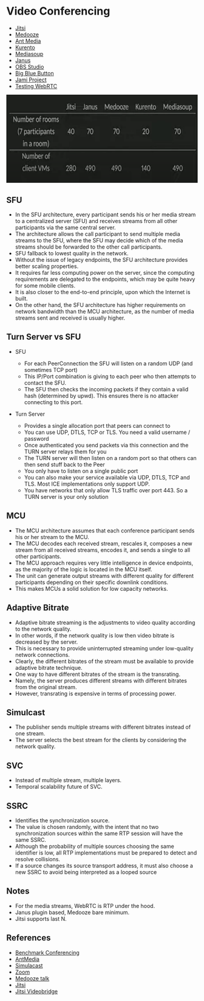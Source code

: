 # Video Conferencing
- [Jitsi](https://github.com/jitsi/jitsi-meet)
- [Medooze](https://github.com/medooze/media-server)
- [Ant Media](https://github.com/ant-media/Ant-Media-Server)
- [Kurento](https://github.com/Kurento/kurento-media-server)
- [Mediasoup](https://github.com/versatica/mediasoup)
- [Janus](https://github.com/meetecho/janus-gateway)
- [OBS Studio](https://github.com/obsproject/obs-studio)
- [Big Blue Button](https://github.com/bigbluebutton/bigbluebutton)
- [Jami Project](https://git.jami.net/savoirfairelinux/ring-project)
- [Testing WebRTC](https://github.com/webrtc/KITE)

![](./screen/benchmark.png)

## SFU
- In the SFU architecture, every participant sends his or her media stream to a centralized server (SFU) and receives streams from all other participants via the same central server. 
- The architecture allows the call participant to send multiple media streams to the SFU, where the SFU may decide which of the media streams should be forwarded to the other call participants. 
- SFU fallback to lowest quality in the network.
- Without the issue of legacy endpoints, the SFU architecture provides better scaling properties. 
- It requires far less computing power on the server, since the computing requirements are delegated to the endpoints, which may be quite heavy for some mobile clients. 
- It is also closer to the end-to-end principle, upon which the Internet is built. 
- On the other hand, the SFU architecture has higher requirements on network bandwidth than the MCU architecture, as the number of media streams sent and received is usually higher.

## Turn Server vs SFU
- SFU
    - For each PeerConnection the SFU will listen on a random UDP (and sometimes TCP port)
    - This IP/Port combination is giving to each peer who then attempts to contact the SFU.
    - The SFU then checks the incoming packets if they contain a valid hash (determined by upwd). This ensures there is no attacker connecting to this port.

- Turn Server
    - Provides a single allocation port that peers can connect to
    - You can use UDP, DTLS, TCP or TLS. You need a valid username / password
    - Once authenticated you send packets via this connection and the TURN server relays them for you
    - The TURN server will then listen on a random port so that others can then send stuff back to the Peer
    - You only have to listen on a single public port
    - You can also make your service available via UDP, DTLS, TCP and TLS. Most ICE implementations only support UDP.
    - You have networks that only allow TLS traffic over port 443. So a TURN server is your only solution 
 
## MCU
- The MCU architecture assumes that each conference participant sends his or her stream to the MCU. 
- The MCU decodes each received stream, rescales it, composes a new stream from all received streams, encodes it, and sends a single to all other participants.
- The MCU approach requires very little intelligence in device endpoints, as the majority of the logic is located in the MCU itself. 
- The unit can generate output streams with different quality for different participants depending on their specific downlink conditions. 
- This makes MCUs a solid solution for low capacity networks.

## Adaptive Bitrate
- Adaptive bitrate streaming is the adjustments to video quality according to the network quality. 
- In other words, if the network quality is low then video bitrate is decreased by the server. 
- This is necessary to provide uninterrupted streaming under low-quality network connections. 
- Clearly, the different bitrates of the stream must be available to provide adaptive bitrate technique. 
- One way to have different bitrates of the stream is the transrating. 
- Namely, the server produces different streams with different bitrates from the original stream. 
- However, transrating is expensive in terms of processing power.

## Simulcast
- The publisher sends multiple streams with different bitrates instead of one stream. 
- The server selects the best stream for the clients by considering the network quality.

## SVC
- Instead of multiple stream, multiple layers.
- Temporal scalability future of SVC.

## SSRC
- Identifies the synchronization source. 
- The value is chosen randomly, with the intent that no two synchronization sources within the same RTP session will have the same SSRC.
- Although the probability of multiple sources choosing the same identifier is low, all RTP implementations must be prepared to detect and resolve collisions. 
- If a source changes its source transport address, it must also choose a new SSRC to avoid being interpreted as a looped source

## Notes
- For the media streams, WebRTC is RTP under the hood.
- Janus plugin based, Medooze bare minimum.
- Jitsi supports last N.

## References
- [Benchmark Conferencing](https://www.youtube.com/watch?v=wrp73yYE8Ck)
- [AntMedia](https://antmedia.io/webrtc-servers)
- [Simulacast](https://voximplant.com/blog/an-introduction-to-selective-forwarding-units)
- [Zoom](https://github.com/zoom/zoom-e2e-whitepaper/blob/master/zoom_e2e.pdf)
- [Medooze talk](https://www.youtube.com/watch?v=u8ymYTdA0ko&ab_channel=CommCon)
- [Jitsi](https://www.youtube.com/watch?v=27KW7HaPai8)
- [Jitsi Videobridge](https://www.youtube.com/watch?v=wwhT_Y0ex0A)